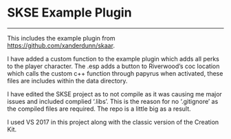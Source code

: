 # SKSE Example Plugin
---
This includes the example plugin from https://github.com/xanderdunn/skaar.

I have added a custom function to the example plugin which adds all perks to the player character. The .esp adds a button to Riverwood’s coc location which calls the custom c++ function through papyrus when activated, these files are includes within the data directory.

I have edited the SKSE project as to not compile as it was causing me major issues and included complied ‘.libs’. This is the reason for no ‘.gitignore’ as the compiled files are required. The repo is a little big as a result.

I used VS 2017 in this project along with the classic version of the Creation Kit.
